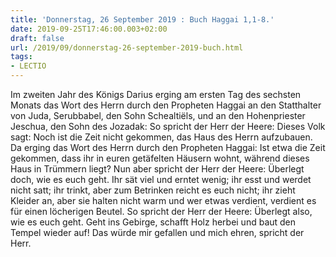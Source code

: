 ```yaml
---
title: 'Donnerstag, 26 September 2019 : Buch Haggai 1,1-8.'
date: 2019-09-25T17:46:00.003+02:00
draft: false
url: /2019/09/donnerstag-26-september-2019-buch.html
tags: 
- LECTIO
---
```


Im zweiten Jahr des Königs Darius erging am ersten Tag des sechsten Monats das Wort des Herrn durch den Propheten Haggai an den Statthalter von Juda, Serubbabel, den Sohn Schealtiëls, und an den Hohenpriester Jeschua, den Sohn des Jozadak: So spricht der Herr der Heere: Dieses Volk sagt: Noch ist die Zeit nicht gekommen, das Haus des Herrn aufzubauen. Da erging das Wort des Herrn durch den Propheten Haggai: Ist etwa die Zeit gekommen, dass ihr in euren getäfelten Häusern wohnt, während dieses Haus in Trümmern liegt? Nun aber spricht der Herr der Heere: Überlegt doch, wie es euch geht. Ihr sät viel und erntet wenig; ihr esst und werdet nicht satt; ihr trinkt, aber zum Betrinken reicht es euch nicht; ihr zieht Kleider an, aber sie halten nicht warm und wer etwas verdient, verdient es für einen löcherigen Beutel. So spricht der Herr der Heere: Überlegt also, wie es euch geht. Geht ins Gebirge, schafft Holz herbei und baut den Tempel wieder auf! Das würde mir gefallen und mich ehren, spricht der Herr.